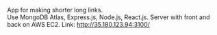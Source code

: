 App for making shorter long links.                                                                                         
Use MongoDB Atlas, Express.js, Node.js, React.js.                                                                                                              Server with front and back on AWS EC2.
Link: http://35.180.123.94:3100/
